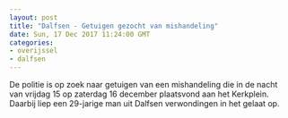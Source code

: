 ```yaml
---
layout: post
title: "Dalfsen - Getuigen gezocht van mishandeling"
date: Sun, 17 Dec 2017 11:24:00 GMT
categories: 
- overijssel 
- dalfsen 
---
```


De politie is op zoek naar getuigen van een mishandeling die in de nacht van vrijdag 15 op zaterdag 16 december plaatsvond aan het Kerkplein. Daarbij liep een 29-jarige man uit Dalfsen verwondingen in het gelaat op.
